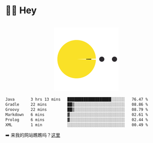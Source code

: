 
# 👋🏻 Hey
<div align="center">
	<br>
	<img src="https://raw.githubusercontent.com/Aniket965/Aniket965/master/pacman.svg?sanitize=true" width="200" height="200">
	<br>
</div>

<!--START_SECTION:waka-->

```text
Java       3 hrs 13 mins   ███████████████████░░░░░░   76.47 %
Gradle     22 mins         ██▒░░░░░░░░░░░░░░░░░░░░░░   08.86 %
Groovy     22 mins         ██▒░░░░░░░░░░░░░░░░░░░░░░   08.79 %
Markdown   6 mins          ▓░░░░░░░░░░░░░░░░░░░░░░░░   02.61 %
Prolog     6 mins          ▓░░░░░░░░░░░░░░░░░░░░░░░░   02.44 %
XML        1 min           ░░░░░░░░░░░░░░░░░░░░░░░░░   00.49 %
```

<!--END_SECTION:waka-->

 ➡️  来我的网站瞧瞧吗？[这里](https://www.shaolongfei.com)
